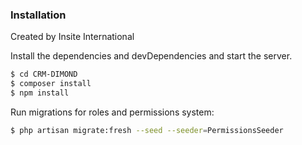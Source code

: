 ### Installation

Created by Insite International

Install the dependencies and devDependencies and start the server.

```sh
$ cd CRM-DIMOND
$ composer install
$ npm install 
```


Run migrations for roles and permissions system:
```sh
$ php artisan migrate:fresh --seed --seeder=PermissionsSeeder
```
